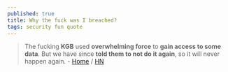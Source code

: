 ```yaml
---
published: true
title: Why the fuck was I breached?
tags: security fun quote
---
```

> The fucking **KGB** used **overwhelming force** to **gain access to some data**. But we have since **told them to not do it again**, so it will never happen again. - [Home](http://whythefuckwasibreached.com/) / [HN](https://news.ycombinator.com/item?id=21470380)
